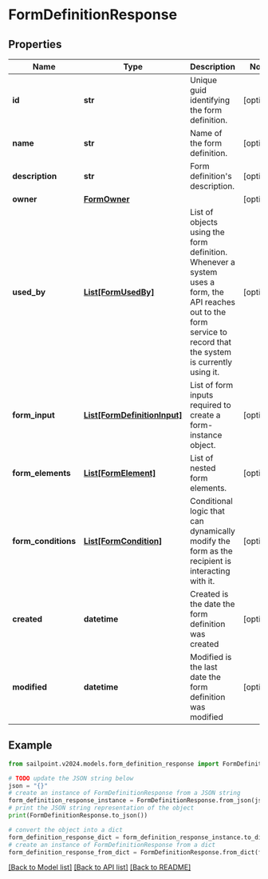 # FormDefinitionResponse


## Properties

Name | Type | Description | Notes
------------ | ------------- | ------------- | -------------
**id** | **str** | Unique guid identifying the form definition. | [optional] 
**name** | **str** | Name of the form definition. | [optional] 
**description** | **str** | Form definition&#39;s description. | [optional] 
**owner** | [**FormOwner**](FormOwner.md) |  | [optional] 
**used_by** | [**List[FormUsedBy]**](FormUsedBy.md) | List of objects using the form definition. Whenever a system uses a form, the API reaches out to the form service to record that the system is currently using it. | [optional] 
**form_input** | [**List[FormDefinitionInput]**](FormDefinitionInput.md) | List of form inputs required to create a form-instance object. | [optional] 
**form_elements** | [**List[FormElement]**](FormElement.md) | List of nested form elements. | [optional] 
**form_conditions** | [**List[FormCondition]**](FormCondition.md) | Conditional logic that can dynamically modify the form as the recipient is interacting with it. | [optional] 
**created** | **datetime** | Created is the date the form definition was created | [optional] 
**modified** | **datetime** | Modified is the last date the form definition was modified | [optional] 

## Example

```python
from sailpoint.v2024.models.form_definition_response import FormDefinitionResponse

# TODO update the JSON string below
json = "{}"
# create an instance of FormDefinitionResponse from a JSON string
form_definition_response_instance = FormDefinitionResponse.from_json(json)
# print the JSON string representation of the object
print(FormDefinitionResponse.to_json())

# convert the object into a dict
form_definition_response_dict = form_definition_response_instance.to_dict()
# create an instance of FormDefinitionResponse from a dict
form_definition_response_from_dict = FormDefinitionResponse.from_dict(form_definition_response_dict)
```
[[Back to Model list]](../README.md#documentation-for-models) [[Back to API list]](../README.md#documentation-for-api-endpoints) [[Back to README]](../README.md)


